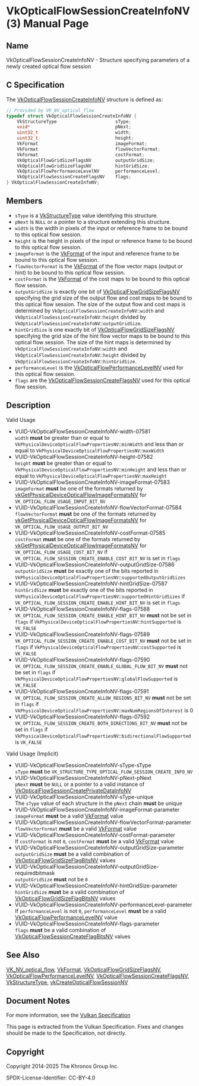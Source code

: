 # VkOpticalFlowSessionCreateInfoNV(3) Manual Page

## Name

VkOpticalFlowSessionCreateInfoNV - Structure specifying parameters of a newly created optical flow session



## [](#_c_specification)C Specification

The [VkOpticalFlowSessionCreateInfoNV](https://registry.khronos.org/vulkan/specs/latest/man/html/VkOpticalFlowSessionCreateInfoNV.html) structure is defined as:

```c++
// Provided by VK_NV_optical_flow
typedef struct VkOpticalFlowSessionCreateInfoNV {
    VkStructureType                      sType;
    void*                                pNext;
    uint32_t                             width;
    uint32_t                             height;
    VkFormat                             imageFormat;
    VkFormat                             flowVectorFormat;
    VkFormat                             costFormat;
    VkOpticalFlowGridSizeFlagsNV         outputGridSize;
    VkOpticalFlowGridSizeFlagsNV         hintGridSize;
    VkOpticalFlowPerformanceLevelNV      performanceLevel;
    VkOpticalFlowSessionCreateFlagsNV    flags;
} VkOpticalFlowSessionCreateInfoNV;
```

## [](#_members)Members

- `sType` is a [VkStructureType](https://registry.khronos.org/vulkan/specs/latest/man/html/VkStructureType.html) value identifying this structure.
- `pNext` is `NULL` or a pointer to a structure extending this structure.
- `width` is the width in pixels of the input or reference frame to be bound to this optical flow session.
- `height` is the height in pixels of the input or reference frame to be bound to this optical flow session.
- `imageFormat` is the [VkFormat](https://registry.khronos.org/vulkan/specs/latest/man/html/VkFormat.html) of the input and reference frame to be bound to this optical flow session.
- `flowVectorFormat` is the [VkFormat](https://registry.khronos.org/vulkan/specs/latest/man/html/VkFormat.html) of the flow vector maps (output or hint) to be bound to this optical flow session.
- `costFormat` is the [VkFormat](https://registry.khronos.org/vulkan/specs/latest/man/html/VkFormat.html) of the cost maps to be bound to this optical flow session.
- `outputGridSize` is exactly one bit of [VkOpticalFlowGridSizeFlagsNV](https://registry.khronos.org/vulkan/specs/latest/man/html/VkOpticalFlowGridSizeFlagsNV.html) specifying the grid size of the output flow and cost maps to be bound to this optical flow session. The size of the output flow and cost maps is determined by `VkOpticalFlowSessionCreateInfoNV`::`width` and `VkOpticalFlowSessionCreateInfoNV`::`height` divided by `VkOpticalFlowSessionCreateInfoNV`::`outputGridSize`.
- `hintGridSize` is one exactly bit of [VkOpticalFlowGridSizeFlagsNV](https://registry.khronos.org/vulkan/specs/latest/man/html/VkOpticalFlowGridSizeFlagsNV.html) specifying the grid size of the hint flow vector maps to be bound to this optical flow session. The size of the hint maps is determined by `VkOpticalFlowSessionCreateInfoNV`::`width` and `VkOpticalFlowSessionCreateInfoNV`::`height` divided by `VkOpticalFlowSessionCreateInfoNV`::`hintGridSize`.
- `performanceLevel` is the [VkOpticalFlowPerformanceLevelNV](https://registry.khronos.org/vulkan/specs/latest/man/html/VkOpticalFlowPerformanceLevelNV.html) used for this optical flow session.
- `flags` are the [VkOpticalFlowSessionCreateFlagsNV](https://registry.khronos.org/vulkan/specs/latest/man/html/VkOpticalFlowSessionCreateFlagsNV.html) used for this optical flow session.

## [](#_description)Description

Valid Usage

- [](#VUID-VkOpticalFlowSessionCreateInfoNV-width-07581)VUID-VkOpticalFlowSessionCreateInfoNV-width-07581  
  `width` **must** be greater than or equal to `VkPhysicalDeviceOpticalFlowPropertiesNV`::`minWidth` and less than or equal to `VkPhysicalDeviceOpticalFlowPropertiesNV`::`maxWidth`
- [](#VUID-VkOpticalFlowSessionCreateInfoNV-height-07582)VUID-VkOpticalFlowSessionCreateInfoNV-height-07582  
  `height` **must** be greater than or equal to `VkPhysicalDeviceOpticalFlowPropertiesNV`::`minHeight` and less than or equal to `VkPhysicalDeviceOpticalFlowPropertiesNV`::`maxHeight`
- [](#VUID-VkOpticalFlowSessionCreateInfoNV-imageFormat-07583)VUID-VkOpticalFlowSessionCreateInfoNV-imageFormat-07583  
  `imageFormat` **must** be one of the formats returned by [vkGetPhysicalDeviceOpticalFlowImageFormatsNV](https://registry.khronos.org/vulkan/specs/latest/man/html/vkGetPhysicalDeviceOpticalFlowImageFormatsNV.html) for `VK_OPTICAL_FLOW_USAGE_INPUT_BIT_NV`
- [](#VUID-VkOpticalFlowSessionCreateInfoNV-flowVectorFormat-07584)VUID-VkOpticalFlowSessionCreateInfoNV-flowVectorFormat-07584  
  `flowVectorFormat` **must** be one of the formats returned by [vkGetPhysicalDeviceOpticalFlowImageFormatsNV](https://registry.khronos.org/vulkan/specs/latest/man/html/vkGetPhysicalDeviceOpticalFlowImageFormatsNV.html) for `VK_OPTICAL_FLOW_USAGE_OUTPUT_BIT_NV`
- [](#VUID-VkOpticalFlowSessionCreateInfoNV-costFormat-07585)VUID-VkOpticalFlowSessionCreateInfoNV-costFormat-07585  
  `costFormat` **must** be one of the formats returned by [vkGetPhysicalDeviceOpticalFlowImageFormatsNV](https://registry.khronos.org/vulkan/specs/latest/man/html/vkGetPhysicalDeviceOpticalFlowImageFormatsNV.html) for `VK_OPTICAL_FLOW_USAGE_COST_BIT_NV` if `VK_OPTICAL_FLOW_SESSION_CREATE_ENABLE_COST_BIT_NV` is set in `flags`
- [](#VUID-VkOpticalFlowSessionCreateInfoNV-outputGridSize-07586)VUID-VkOpticalFlowSessionCreateInfoNV-outputGridSize-07586  
  `outputGridSize` **must** be exactly one of the bits reported in `VkPhysicalDeviceOpticalFlowPropertiesNV`::`supportedOutputGridSizes`
- [](#VUID-VkOpticalFlowSessionCreateInfoNV-hintGridSize-07587)VUID-VkOpticalFlowSessionCreateInfoNV-hintGridSize-07587  
  `hintGridSize` **must** be exactly one of the bits reported in `VkPhysicalDeviceOpticalFlowPropertiesNV`::`supportedHintGridSizes` if `VK_OPTICAL_FLOW_SESSION_CREATE_ENABLE_HINT_BIT_NV` is set in `flags`
- [](#VUID-VkOpticalFlowSessionCreateInfoNV-flags-07588)VUID-VkOpticalFlowSessionCreateInfoNV-flags-07588  
  `VK_OPTICAL_FLOW_SESSION_CREATE_ENABLE_HINT_BIT_NV` **must** not be set in `flags` if `VkPhysicalDeviceOpticalFlowPropertiesNV`::`hintSupported` is `VK_FALSE`
- [](#VUID-VkOpticalFlowSessionCreateInfoNV-flags-07589)VUID-VkOpticalFlowSessionCreateInfoNV-flags-07589  
  `VK_OPTICAL_FLOW_SESSION_CREATE_ENABLE_COST_BIT_NV` **must** not be set in `flags` if `VkPhysicalDeviceOpticalFlowPropertiesNV`::`costSupported` is `VK_FALSE`
- [](#VUID-VkOpticalFlowSessionCreateInfoNV-flags-07590)VUID-VkOpticalFlowSessionCreateInfoNV-flags-07590  
  `VK_OPTICAL_FLOW_SESSION_CREATE_ENABLE_GLOBAL_FLOW_BIT_NV` **must** not be set in `flags` if `VkPhysicalDeviceOpticalFlowPropertiesNV`::`globalFlowSupported` is `VK_FALSE`
- [](#VUID-VkOpticalFlowSessionCreateInfoNV-flags-07591)VUID-VkOpticalFlowSessionCreateInfoNV-flags-07591  
  `VK_OPTICAL_FLOW_SESSION_CREATE_ALLOW_REGIONS_BIT_NV` **must** not be set in `flags` if `VkPhysicalDeviceOpticalFlowPropertiesNV`::`maxNumRegionsOfInterest` is 0
- [](#VUID-VkOpticalFlowSessionCreateInfoNV-flags-07592)VUID-VkOpticalFlowSessionCreateInfoNV-flags-07592  
  `VK_OPTICAL_FLOW_SESSION_CREATE_BOTH_DIRECTIONS_BIT_NV` **must** not be set in `flags` if `VkPhysicalDeviceOpticalFlowPropertiesNV`::`bidirectionalFlowSupported` is `VK_FALSE`

Valid Usage (Implicit)

- [](#VUID-VkOpticalFlowSessionCreateInfoNV-sType-sType)VUID-VkOpticalFlowSessionCreateInfoNV-sType-sType  
  `sType` **must** be `VK_STRUCTURE_TYPE_OPTICAL_FLOW_SESSION_CREATE_INFO_NV`
- [](#VUID-VkOpticalFlowSessionCreateInfoNV-pNext-pNext)VUID-VkOpticalFlowSessionCreateInfoNV-pNext-pNext  
  `pNext` **must** be `NULL` or a pointer to a valid instance of [VkOpticalFlowSessionCreatePrivateDataInfoNV](https://registry.khronos.org/vulkan/specs/latest/man/html/VkOpticalFlowSessionCreatePrivateDataInfoNV.html)
- [](#VUID-VkOpticalFlowSessionCreateInfoNV-sType-unique)VUID-VkOpticalFlowSessionCreateInfoNV-sType-unique  
  The `sType` value of each structure in the `pNext` chain **must** be unique
- [](#VUID-VkOpticalFlowSessionCreateInfoNV-imageFormat-parameter)VUID-VkOpticalFlowSessionCreateInfoNV-imageFormat-parameter  
  `imageFormat` **must** be a valid [VkFormat](https://registry.khronos.org/vulkan/specs/latest/man/html/VkFormat.html) value
- [](#VUID-VkOpticalFlowSessionCreateInfoNV-flowVectorFormat-parameter)VUID-VkOpticalFlowSessionCreateInfoNV-flowVectorFormat-parameter  
  `flowVectorFormat` **must** be a valid [VkFormat](https://registry.khronos.org/vulkan/specs/latest/man/html/VkFormat.html) value
- [](#VUID-VkOpticalFlowSessionCreateInfoNV-costFormat-parameter)VUID-VkOpticalFlowSessionCreateInfoNV-costFormat-parameter  
  If `costFormat` is not `0`, `costFormat` **must** be a valid [VkFormat](https://registry.khronos.org/vulkan/specs/latest/man/html/VkFormat.html) value
- [](#VUID-VkOpticalFlowSessionCreateInfoNV-outputGridSize-parameter)VUID-VkOpticalFlowSessionCreateInfoNV-outputGridSize-parameter  
  `outputGridSize` **must** be a valid combination of [VkOpticalFlowGridSizeFlagBitsNV](https://registry.khronos.org/vulkan/specs/latest/man/html/VkOpticalFlowGridSizeFlagBitsNV.html) values
- [](#VUID-VkOpticalFlowSessionCreateInfoNV-outputGridSize-requiredbitmask)VUID-VkOpticalFlowSessionCreateInfoNV-outputGridSize-requiredbitmask  
  `outputGridSize` **must** not be `0`
- [](#VUID-VkOpticalFlowSessionCreateInfoNV-hintGridSize-parameter)VUID-VkOpticalFlowSessionCreateInfoNV-hintGridSize-parameter  
  `hintGridSize` **must** be a valid combination of [VkOpticalFlowGridSizeFlagBitsNV](https://registry.khronos.org/vulkan/specs/latest/man/html/VkOpticalFlowGridSizeFlagBitsNV.html) values
- [](#VUID-VkOpticalFlowSessionCreateInfoNV-performanceLevel-parameter)VUID-VkOpticalFlowSessionCreateInfoNV-performanceLevel-parameter  
  If `performanceLevel` is not `0`, `performanceLevel` **must** be a valid [VkOpticalFlowPerformanceLevelNV](https://registry.khronos.org/vulkan/specs/latest/man/html/VkOpticalFlowPerformanceLevelNV.html) value
- [](#VUID-VkOpticalFlowSessionCreateInfoNV-flags-parameter)VUID-VkOpticalFlowSessionCreateInfoNV-flags-parameter  
  `flags` **must** be a valid combination of [VkOpticalFlowSessionCreateFlagBitsNV](https://registry.khronos.org/vulkan/specs/latest/man/html/VkOpticalFlowSessionCreateFlagBitsNV.html) values

## [](#_see_also)See Also

[VK\_NV\_optical\_flow](https://registry.khronos.org/vulkan/specs/latest/man/html/VK_NV_optical_flow.html), [VkFormat](https://registry.khronos.org/vulkan/specs/latest/man/html/VkFormat.html), [VkOpticalFlowGridSizeFlagsNV](https://registry.khronos.org/vulkan/specs/latest/man/html/VkOpticalFlowGridSizeFlagsNV.html), [VkOpticalFlowPerformanceLevelNV](https://registry.khronos.org/vulkan/specs/latest/man/html/VkOpticalFlowPerformanceLevelNV.html), [VkOpticalFlowSessionCreateFlagsNV](https://registry.khronos.org/vulkan/specs/latest/man/html/VkOpticalFlowSessionCreateFlagsNV.html), [VkStructureType](https://registry.khronos.org/vulkan/specs/latest/man/html/VkStructureType.html), [vkCreateOpticalFlowSessionNV](https://registry.khronos.org/vulkan/specs/latest/man/html/vkCreateOpticalFlowSessionNV.html)

## [](#_document_notes)Document Notes

For more information, see the [Vulkan Specification](https://registry.khronos.org/vulkan/specs/latest/html/vkspec.html#VkOpticalFlowSessionCreateInfoNV)

This page is extracted from the Vulkan Specification. Fixes and changes should be made to the Specification, not directly.

## [](#_copyright)Copyright

Copyright 2014-2025 The Khronos Group Inc.

SPDX-License-Identifier: CC-BY-4.0